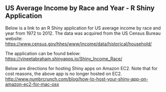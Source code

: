 ## US Average Income by Race and Year - R Shiny Application

Below is a link to an R Shiny application for US average income by race and year from 1972 to 2012. The data was acquired from the US Census Bureau website: https://www.census.gov/hhes/www/income/data/historical/household/

The application can be found below:
https://vineetabraham.shinyapps.io/Shiny_Income_Race/

Below are directions for hosting Shiny apps on Amazon EC2. Note that for cost reasons, the above app is no longer hosted on EC2.
http://www.numbrcrunch.com/blog/how-to-host-your-shiny-app-on-amazon-ec2-for-mac-osx

